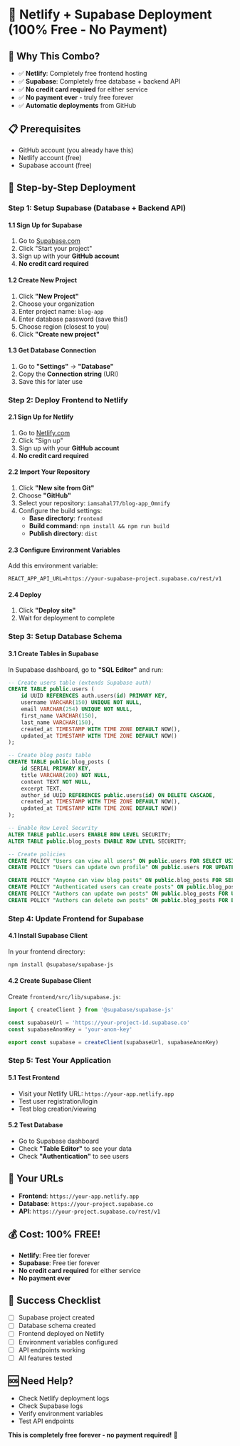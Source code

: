 # 🚀 Netlify + Supabase Deployment (100% Free - No Payment)

## 🎯 **Why This Combo?**
- ✅ **Netlify**: Completely free frontend hosting
- ✅ **Supabase**: Completely free database + backend API
- ✅ **No credit card required** for either service
- ✅ **No payment ever** - truly free forever
- ✅ **Automatic deployments** from GitHub

## 📋 **Prerequisites**
- GitHub account (you already have this)
- Netlify account (free)
- Supabase account (free)

## 🔧 **Step-by-Step Deployment**

### **Step 1: Setup Supabase (Database + Backend API)**

#### **1.1 Sign Up for Supabase**
1. Go to [Supabase.com](https://supabase.com)
2. Click "Start your project"
3. Sign up with your **GitHub account**
4. **No credit card required**

#### **1.2 Create New Project**
1. Click **"New Project"**
2. Choose your organization
3. Enter project name: `blog-app`
4. Enter database password (save this!)
5. Choose region (closest to you)
6. Click **"Create new project"**

#### **1.3 Get Database Connection**
1. Go to **"Settings"** → **"Database"**
2. Copy the **Connection string** (URI)
3. Save this for later use

### **Step 2: Deploy Frontend to Netlify**

#### **2.1 Sign Up for Netlify**
1. Go to [Netlify.com](https://netlify.com)
2. Click "Sign up"
3. Sign up with your **GitHub account**
4. **No credit card required**

#### **2.2 Import Your Repository**
1. Click **"New site from Git"**
2. Choose **"GitHub"**
3. Select your repository: `iamsahal77/blog-app_Omnify`
4. Configure the build settings:
   - **Base directory**: `frontend`
   - **Build command**: `npm install && npm run build`
   - **Publish directory**: `dist`

#### **2.3 Configure Environment Variables**
Add this environment variable:
```
REACT_APP_API_URL=https://your-supabase-project.supabase.co/rest/v1
```

#### **2.4 Deploy**
1. Click **"Deploy site"**
2. Wait for deployment to complete

### **Step 3: Setup Database Schema**

#### **3.1 Create Tables in Supabase**
In Supabase dashboard, go to **"SQL Editor"** and run:

```sql
-- Create users table (extends Supabase auth)
CREATE TABLE public.users (
    id UUID REFERENCES auth.users(id) PRIMARY KEY,
    username VARCHAR(150) UNIQUE NOT NULL,
    email VARCHAR(254) UNIQUE NOT NULL,
    first_name VARCHAR(150),
    last_name VARCHAR(150),
    created_at TIMESTAMP WITH TIME ZONE DEFAULT NOW(),
    updated_at TIMESTAMP WITH TIME ZONE DEFAULT NOW()
);

-- Create blog posts table
CREATE TABLE public.blog_posts (
    id SERIAL PRIMARY KEY,
    title VARCHAR(200) NOT NULL,
    content TEXT NOT NULL,
    excerpt TEXT,
    author_id UUID REFERENCES public.users(id) ON DELETE CASCADE,
    created_at TIMESTAMP WITH TIME ZONE DEFAULT NOW(),
    updated_at TIMESTAMP WITH TIME ZONE DEFAULT NOW()
);

-- Enable Row Level Security
ALTER TABLE public.users ENABLE ROW LEVEL SECURITY;
ALTER TABLE public.blog_posts ENABLE ROW LEVEL SECURITY;

-- Create policies
CREATE POLICY "Users can view all users" ON public.users FOR SELECT USING (true);
CREATE POLICY "Users can update own profile" ON public.users FOR UPDATE USING (auth.uid() = id);

CREATE POLICY "Anyone can view blog posts" ON public.blog_posts FOR SELECT USING (true);
CREATE POLICY "Authenticated users can create posts" ON public.blog_posts FOR INSERT WITH CHECK (auth.uid() = author_id);
CREATE POLICY "Authors can update own posts" ON public.blog_posts FOR UPDATE USING (auth.uid() = author_id);
CREATE POLICY "Authors can delete own posts" ON public.blog_posts FOR DELETE USING (auth.uid() = author_id);
```

### **Step 4: Update Frontend for Supabase**

#### **4.1 Install Supabase Client**
In your frontend directory:
```bash
npm install @supabase/supabase-js
```

#### **4.2 Create Supabase Client**
Create `frontend/src/lib/supabase.js`:
```javascript
import { createClient } from '@supabase/supabase-js'

const supabaseUrl = 'https://your-project-id.supabase.co'
const supabaseAnonKey = 'your-anon-key'

export const supabase = createClient(supabaseUrl, supabaseAnonKey)
```

### **Step 5: Test Your Application**

#### **5.1 Test Frontend**
- Visit your Netlify URL: `https://your-app.netlify.app`
- Test user registration/login
- Test blog creation/viewing

#### **5.2 Test Database**
- Go to Supabase dashboard
- Check **"Table Editor"** to see your data
- Check **"Authentication"** to see users

## 🔗 **Your URLs**
- **Frontend**: `https://your-app.netlify.app`
- **Database**: `https://your-project.supabase.co`
- **API**: `https://your-project.supabase.co/rest/v1`

## 💰 **Cost: 100% FREE!**
- **Netlify**: Free tier forever
- **Supabase**: Free tier forever
- **No credit card required** for either service
- **No payment ever**

## 🎉 **Success Checklist**
- [ ] Supabase project created
- [ ] Database schema created
- [ ] Frontend deployed on Netlify
- [ ] Environment variables configured
- [ ] API endpoints working
- [ ] All features tested

## 🆘 **Need Help?**
- Check Netlify deployment logs
- Check Supabase logs
- Verify environment variables
- Test API endpoints

**This is completely free forever - no payment required!** 🚀 